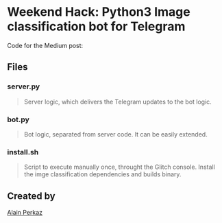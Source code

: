 # Weekend Hack: Python3 Image classification bot for Telegram

Code for the Medium post:

## Files

### server.py   

> Server logic, which delivers the Telegram updates to the bot logic.

### bot.py

> Bot logic, separated from server code. It can be easily extended.

### install.sh

> Script to execute manually once, throught the Glitch console. Install the imge classification dependencies and builds binary.

## Created by

[Alain Perkaz](https://github.com/aperkaz)
